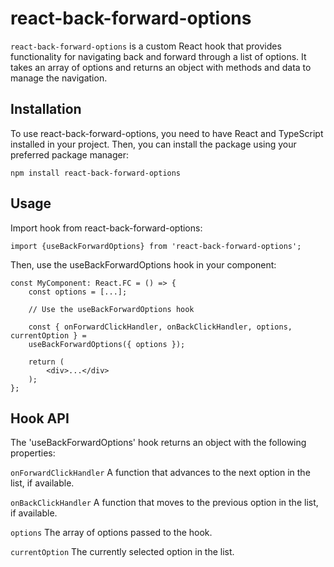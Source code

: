 # react-back-forward-options

`react-back-forward-options` is a custom React hook that provides functionality for navigating back and forward through a list of options. It takes an array of options and returns an object with methods and data to manage the navigation.

## Installation

To use react-back-forward-options, you need to have React and TypeScript installed in your project. Then, you can install the package using your preferred package manager:

`npm install react-back-forward-options`

## Usage

Import hook from react-back-forward-options:

`import {useBackForwardOptions} from 'react-back-forward-options';`

Then, use the useBackForwardOptions hook in your component:

    const MyComponent: React.FC = () => {
        const options = [...];

        // Use the useBackForwardOptions hook

        const { onForwardClickHandler, onBackClickHandler, options, currentOption } =
        useBackForwardOptions({ options });

        return (
            <div>...</div>
        );
    };

## Hook API

The 'useBackForwardOptions' hook returns an object with the following properties:

`onForwardClickHandler`
A function that advances to the next option in the list, if available.

`onBackClickHandler`
A function that moves to the previous option in the list, if available.

`options`
The array of options passed to the hook.

`currentOption`
The currently selected option in the list.
